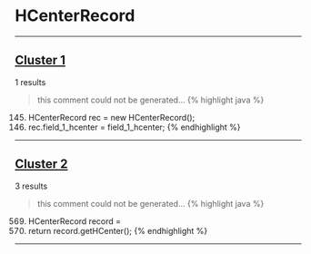 # HCenterRecord

***

## [Cluster 1](./1)
1 results
> this comment could not be generated...
{% highlight java %}
145. HCenterRecord rec = new HCenterRecord();
146. rec.field_1_hcenter = field_1_hcenter;
{% endhighlight %}

***

## [Cluster 2](./2)
3 results
> this comment could not be generated...
{% highlight java %}
569. HCenterRecord record =
572. return record.getHCenter();
{% endhighlight %}

***

